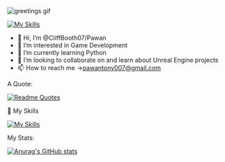 <image src="https://media.tenor.com/xMaI388huuAAAAAM/johnny-cage-mk1.gif" alt="greetings gif">
  
  [![My Skills](https://skillicons.dev/icons?i=linkedin,gmail)](https://skillicons.dev)
  
- 👋 Hi, I’m @CliffBooth07/Pawan
- 👀 I’m interested in Game Development
- 🌱 I’m currently learning Python
- 💞️ I’m looking to collaborate on and learn about Unreal Engine projects
- 📫 How to reach me ->pawantony007@gmail.com

A Quote:

[![Readme Quotes](https://quotes-github-readme.vercel.app/api?type=horizontal&theme=dark&)](https://github.com/piyushsuthar/github-readme-quotes)

:mechanical_arm: My Skills

[![My Skills](https://skillicons.dev/icons?i=js,html,css,java,bootstrap,eclipse,nodejs,selenium)](https://skillicons.dev)

My Stats:

[![Anurag's GitHub stats](https://github-readme-stats.vercel.app/api?username=CliffBooth07)](https://github.com/anuraghazra/github-readme-stats)



<!---
CliffBooth07/CliffBooth07 is a ✨ special ✨ repository because its `README.md` (this file) appears on your GitHub profile.
You can click the Preview link to take a look at your changes.
--->
